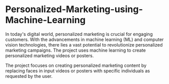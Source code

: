 # Personalized-Marketing-using-Machine-Learning 
In today's digital world, personalized marketing is crucial for engaging customers. With the advancements in machine learning (ML) and computer vision technologies, there lies a vast potential to revolutionize personalized marketing campaigns. The project uses machine learning to create personalized marketing videos or posters.

The project focuses on creating personalized marketing content by replacing faces in input videos or posters with specific individuals as requested by the user.

